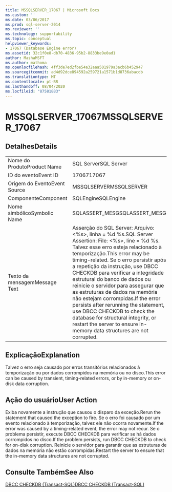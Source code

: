 ```yaml
---
title: MSSQLSERVER_17067 | Microsoft Docs
ms.custom: ''
ms.date: 03/06/2017
ms.prod: sql-server-2014
ms.reviewer: ''
ms.technology: supportability
ms.topic: conceptual
helpviewer_keywords:
- 17067 (Database Engine error)
ms.assetid: 32c1f0e8-db70-4836-95b2-8833be9e0ad1
author: MashaMSFT
ms.author: mathoma
ms.openlocfilehash: 4ff3de7ed2fbe54a32aaa501979a3acb6b452947
ms.sourcegitcommit: ad4d92dce894592a259721a1571b1d8736abacdb
ms.translationtype: MT
ms.contentlocale: pt-BR
ms.lasthandoff: 08/04/2020
ms.locfileid: "87581883"
---
```

# <a name="mssqlserver_17067"></a><span data-ttu-id="99821-102">MSSQLSERVER_17067</span><span class="sxs-lookup"><span data-stu-id="99821-102">MSSQLSERVER_17067</span></span>
    
## <a name="details"></a><span data-ttu-id="99821-103">Detalhes</span><span class="sxs-lookup"><span data-stu-id="99821-103">Details</span></span>  
  
|||  
|-|-|  
|<span data-ttu-id="99821-104">Nome do Produto</span><span class="sxs-lookup"><span data-stu-id="99821-104">Product Name</span></span>|<span data-ttu-id="99821-105">SQL Server</span><span class="sxs-lookup"><span data-stu-id="99821-105">SQL Server</span></span>|  
|<span data-ttu-id="99821-106">ID do evento</span><span class="sxs-lookup"><span data-stu-id="99821-106">Event ID</span></span>|<span data-ttu-id="99821-107">17067</span><span class="sxs-lookup"><span data-stu-id="99821-107">17067</span></span>|  
|<span data-ttu-id="99821-108">Origem do Evento</span><span class="sxs-lookup"><span data-stu-id="99821-108">Event Source</span></span>|<span data-ttu-id="99821-109">MSSQLSERVER</span><span class="sxs-lookup"><span data-stu-id="99821-109">MSSQLSERVER</span></span>|  
|<span data-ttu-id="99821-110">Componente</span><span class="sxs-lookup"><span data-stu-id="99821-110">Component</span></span>|<span data-ttu-id="99821-111">SQLEngine</span><span class="sxs-lookup"><span data-stu-id="99821-111">SQLEngine</span></span>|  
|<span data-ttu-id="99821-112">Nome simbólico</span><span class="sxs-lookup"><span data-stu-id="99821-112">Symbolic Name</span></span>|<span data-ttu-id="99821-113">SQLASSERT_MESG</span><span class="sxs-lookup"><span data-stu-id="99821-113">SQLASSERT_MESG</span></span>|  
|<span data-ttu-id="99821-114">Texto da mensagem</span><span class="sxs-lookup"><span data-stu-id="99821-114">Message Text</span></span>|<span data-ttu-id="99821-115">Asserção do SQL Server: Arquivo: \<%s>, linha = %d %s.</span><span class="sxs-lookup"><span data-stu-id="99821-115">SQL Server Assertion: File: \<%s>, line = %d %s.</span></span> <span data-ttu-id="99821-116">Talvez esse erro esteja relacionado à temporização.</span><span class="sxs-lookup"><span data-stu-id="99821-116">This error may be timing-related.</span></span> <span data-ttu-id="99821-117">Se o erro persistir após a repetição da instrução, use DBCC CHECKDB para verificar a integridade estrutural do banco de dados ou reinicie o servidor para assegurar que as estruturas de dados na memória não estejam corrompidas.</span><span class="sxs-lookup"><span data-stu-id="99821-117">If the error persists after rerunning the statement, use DBCC CHECKDB to check the database for structural integrity, or restart the server to ensure in-memory data structures are not corrupted.</span></span>|  
  
## <a name="explanation"></a><span data-ttu-id="99821-118">Explicação</span><span class="sxs-lookup"><span data-stu-id="99821-118">Explanation</span></span>  
 <span data-ttu-id="99821-119">Talvez o erro seja causado por erros transitórios relacionados à temporização ou por dados corrompidos na memória ou no disco.</span><span class="sxs-lookup"><span data-stu-id="99821-119">This error can be caused by transient, timing-related errors, or by in-memory or on-disk data corruption.</span></span>  
  
## <a name="user-action"></a><span data-ttu-id="99821-120">Ação do usuário</span><span class="sxs-lookup"><span data-stu-id="99821-120">User Action</span></span>  
 <span data-ttu-id="99821-121">Exiba novamente a instrução que causou o disparo da exceção.</span><span class="sxs-lookup"><span data-stu-id="99821-121">Rerun the statement that caused the exception to fire.</span></span> <span data-ttu-id="99821-122">Se o erro foi causado por um evento relacionado à temporização, talvez ele não ocorra novamente.</span><span class="sxs-lookup"><span data-stu-id="99821-122">If the error was caused by a timing-related event, the error may not recur.</span></span> <span data-ttu-id="99821-123">Se o problema persistir, execute DBCC CHECKDB para verificar se há dados corrompidos no disco.</span><span class="sxs-lookup"><span data-stu-id="99821-123">If the problem persists, run DBCC CHECKDB to check for on-disk corruption.</span></span> <span data-ttu-id="99821-124">Reinicie o servidor para garantir que as estruturas de dados na memória não estão corrompidas.</span><span class="sxs-lookup"><span data-stu-id="99821-124">Restart the server to ensure that the in-memory data structures are not corrupted.</span></span>  
  
## <a name="see-also"></a><span data-ttu-id="99821-125">Consulte Também</span><span class="sxs-lookup"><span data-stu-id="99821-125">See Also</span></span>  
 [<span data-ttu-id="99821-126">DBCC CHECKDB &#40;Transact-SQL&#41;</span><span class="sxs-lookup"><span data-stu-id="99821-126">DBCC CHECKDB &#40;Transact-SQL&#41;</span></span>](/sql/t-sql/database-console-commands/dbcc-checkdb-transact-sql)  
  
  
